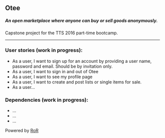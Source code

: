 ## Otee
##### An open marketplace where anyone can buy or sell goods anonymously.
Capstone project for the TTS 2016 part-time bootcamp.

------

### User stories (work in progress):
* As a user, I want to sign up for an account by providing a user name, password and email. Should be by invitation only.
* As a user, I want to sign in and out of Otee  
* As a user, I want to see my profile page
* As a user, I want to create and post lists or single items for sale.
* As a user...

### Dependencies (work in progress):
* ...
* ...
* ...

Powered by [RoR](http://rubyonrails.org/)






